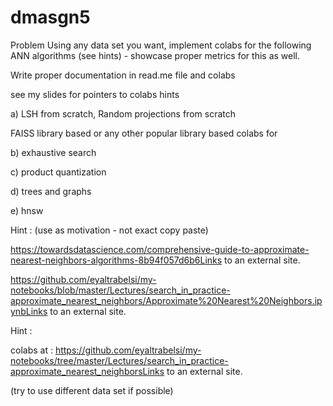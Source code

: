 # dmasgn5

Problem Using any data set you want, implement colabs for the following ANN algorithms (see hints) - showcase proper metrics for this as well.

Write proper documentation in read.me file and colabs

see my slides for pointers to colabs hints

a) LSH from scratch, Random projections from scratch

FAISS library based or any other popular library based colabs for

b) exhaustive search

c) product quantization

d) trees and graphs

e) hnsw

Hint : (use as motivation - not exact copy paste)

https://towardsdatascience.com/comprehensive-guide-to-approximate-nearest-neighbors-algorithms-8b94f057d6b6Links to an external site.

https://github.com/eyaltrabelsi/my-notebooks/blob/master/Lectures/search_in_practice-approximate_nearest_neighbors/Approximate%20Nearest%20Neighbors.ipynbLinks to an external site.

Hint :

colabs at : https://github.com/eyaltrabelsi/my-notebooks/tree/master/Lectures/search_in_practice-approximate_nearest_neighborsLinks to an external site.

(try to use different data set if possible)


